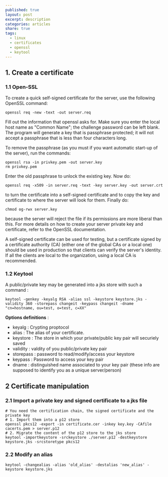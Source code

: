 ```yaml
---
published: true
layout: post
excerpt: description
categories: articles
share: true
tags:
  - linux
  - certificates
  - openssl
  - keytool
---
```

## 1. Create a certificate 
### 1.1 Open-SSL
To create a quick self-signed certificate for the server, use the following OpenSSL command:
```shell
openssl req -new -text -out server.req
```

Fill out the information that openssl asks for. Make sure you enter the local host name as "Common Name"; the challenge password can be left blank. The program will generate a key that is passphrase protected; it will not accept a passphrase that is less than four characters long. 

To remove the passphrase (as you must if you want automatic start-up of the server), run the commands:
```shell
openssl rsa -in privkey.pem -out server.key
rm privkey.pem
```
Enter the old passphrase to unlock the existing key. Now do:
```shell
openssl req -x509 -in server.req -text -key server.key -out server.crt
```
to turn the certificate into a self-signed certificate and to copy the key and certificate to where the server will look for them. Finally do:
```shell
chmod og-rwx server.key
```
because the server will reject the file if its permissions are more liberal than this. For more details on how to create your server private key and certificate, refer to the OpenSSL documentation.

A self-signed certificate can be used for testing, but a certificate signed by a certificate authority (CA) (either one of the global CAs or a local one) should be used in production so that clients can verify the server's identity. If all the clients are local to the organization, using a local CA is recommended.

### 1.2 Keytool

A public/private key may be generated into a jks store with such a command  : 
```shell
keytool -genkey -keyalg RSA -alias ssl -keystore keystore.jks -validity 360 -storepass changeit -keypass changeit -dname "cn=hostname, ou=test, o=test, c=XX"
```

**Options definitions** :
- keyalg : Crypting proptocol
- alias : The alias of your certificate.
- keystore : The store in which your private/public key pair will securiely saved
- validity : valdity of you public/private key pair
- storepass : password to read/modify/access your keystore
- keypass : Password to access your key pair
- dname : distinguished name associated to your key pair (these info are supposed to identify you as a unique server/person)


## 2 Certificate manipulation

### 2.1 Import a private key and signed certificate to a jks file
```shell
# You need the certification chain, the signed certificate and the private key
# 1. Import them into a p12 store 
openssl pkcs12 -export -in certificate.cer -inkey key.key -CAfile cacerts.pem > server.p12
# 2. Migrate the content of the p12 store to the jks store
keytool -importkeystore -srckeystore ./server.p12 -destkeystore keystore.jks -srcstoretype pkcs12 
```

### 2.2 Modify an alias
```shell
keytool -changealias -alias 'old_alias' -destalias 'new_alias' -keystore keystore.jks
```
